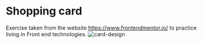 # <h1>Shopping card</h1>
Exercise taken from the website https://www.frontendmentor.io/ to practice living in Front end technologies.
![card-design](https://user-images.githubusercontent.com/100497621/191872775-3f2c3bbf-9a98-4c9f-904a-36c2486a27a2.jpg)
